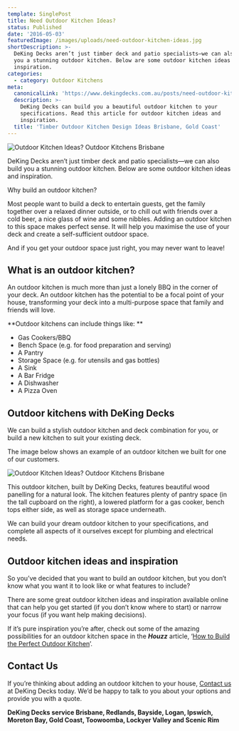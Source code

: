 ```yaml
---
template: SinglePost
title: Need Outdoor Kitchen Ideas?
status: Published
date: '2016-05-03'
featuredImage: /images/uploads/need-outdoor-kitchen-ideas.jpg
shortDescription: >-
  DeKing Decks aren’t just timber deck and patio specialists—we can also build
  you a stunning outdoor kitchen. Below are some outdoor kitchen ideas and
  inspiration.
categories:
  - category: Outdoor Kitchens
meta:
  canonicalLink: 'https://www.dekingdecks.com.au/posts/need-outdoor-kitchen-ideas/'
  description: >-
    DeKing Decks can build you a beautiful outdoor kitchen to your
    specifications. Read this article for outdoor kitchen ideas and
    inspiration. 
  title: 'Timber Outdoor Kitchen Design Ideas Brisbane, Gold Coast'
---
```

![Outdoor Kitchen Ideas? Outdoor Kitchens Brisbane](/images/uploads/need-outdoor-kitchen-ideas-1.jpg)

DeKing Decks aren’t just timber deck and patio specialists—we can also build you a stunning outdoor kitchen. Below are some outdoor kitchen ideas and inspiration.

Why build an outdoor kitchen?

Most people want to build a deck to entertain guests, get the family together over a relaxed dinner outside, or to chill out with friends over a cold beer, a nice glass of wine and some nibbles. Adding an outdoor kitchen to this space makes perfect sense. It will help you maximise the use of your deck and create a self-sufficient outdoor space.

And if you get your outdoor space just right, you may never want to leave!

## What is an outdoor kitchen?

An outdoor kitchen is much more than just a lonely BBQ in the corner of your deck. An outdoor kitchen has the potential to be a focal point of your house, transforming your deck into a multi-purpose space that family and friends will love.

**Outdoor kitchens can include things like:
**

* Gas Cookers/BBQ
* Bench Space (e.g. for food preparation and serving)
* A Pantry
* Storage Space (e.g. for utensils and gas bottles)
* A Sink
* A Bar Fridge
* A Dishwasher
* A Pizza Oven

## Outdoor kitchens with DeKing Decks

We can build a stylish outdoor kitchen and deck combination for you, or build a new kitchen to suit your existing deck.

The image below shows an example of an outdoor kitchen we built for one of our customers.

![Outdoor Kitchen Ideas? Outdoor Kitchens Brisbane](/images/uploads/need-outdoor-kitchen-ideas.jpg)

This outdoor kitchen, built by DeKing Decks, features beautiful wood panelling for a natural look. The kitchen features plenty of pantry space (in the tall cupboard on the right), a lowered platform for a gas cooker, bench tops either side, as well as storage space underneath.

We can build your dream outdoor kitchen to your specifications, and complete all aspects of it ourselves except for plumbing and electrical needs.

## Outdoor kitchen ideas and inspiration

So you’ve decided that you want to build an outdoor kitchen, but you don’t know what you want it to look like or what features to include?

There are some great outdoor kitchen ideas and inspiration available online that can help you get started (if you don’t know where to start) or narrow your focus (if you want help making decisions).

If it’s pure inspiration you’re after, check out some of the amazing possibilities for an outdoor kitchen space in the **_Houzz_** article, ‘[How to Build the Perfect Outdoor Kitchen](https://www.houzz.com/magazine/how-to-build-the-perfect-outdoor-kitchen-stsetivw-vs~64023153?vm=thumbs)’.

## Contact Us

If you’re thinking about adding an outdoor kitchen to your house, [Contact us](https://www.dekingdecks.com.au/contact/) at DeKing Decks today. We’d be happy to talk to you about your options and provide you with a quote.

**DeKing Decks service Brisbane, Redlands, Bayside, Logan, Ipswich, Moreton Bay, Gold Coast, Toowoomba, Lockyer Valley and Scenic Rim**
